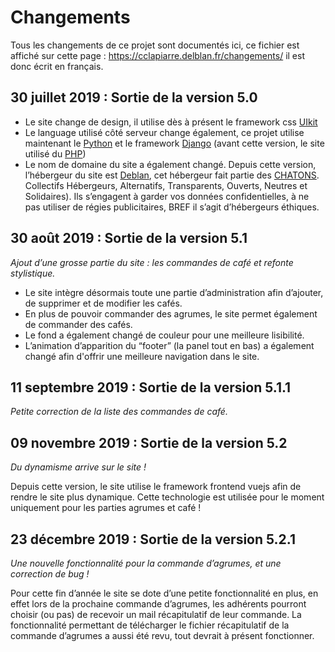 # Changements
Tous les changements de ce projet sont documentés ici, ce fichier est affiché sur cette page : https://cclapiarre.delblan.fr/changements/ il est donc écrit en français.

## 30 juillet 2019 : Sortie de la version 5.0

* Le site change de design, il utilise dès à présent le framework css [UIkit](https://getuikit.com)
* Le language utilisé côté serveur change également, ce projet utilise maintenant le [Python](https://www.python.org/) et le framework [Django](https://www.djangoproject.com/) (avant cette version, le site utilisé du [PHP](https://php.net))
* Le nom de domaine du site a également changé. Depuis cette version, l’hébergeur du site est [Deblan](https://deblan.io), cet hébergeur fait partie des [CHATONS](https://www.chatons.org/). Collectifs Hébergeurs, Alternatifs, Transparents, Ouverts, Neutres et Solidaires). Ils s’engagent à garder vos données confidentielles, à ne pas utiliser de régies publicitaires, BREF il s’agit d’hébergeurs éthiques.

## 30 août 2019 : Sortie de la version 5.1

*Ajout d’une grosse partie du site : les commandes de café et refonte stylistique.*
* Le site intègre désormais toute une partie d’administration afin d’ajouter, de supprimer et de modifier les cafés.
* En plus de pouvoir commander des agrumes, le site permet également de commander des cafés.
* Le fond a également changé de couleur pour une meilleure lisibilité.
* L’animation d’apparition du “footer” (la panel tout en bas) a également changé afin d'offrir une meilleure navigation dans le site.

## 11 septembre 2019 : Sortie de la version 5.1.1

*Petite correction de la liste des commandes de café.*

## 09 novembre 2019 : Sortie de la version 5.2

*Du dynamisme arrive sur le site !*

Depuis cette version, le site utilise le framework frontend vuejs afin de rendre le site plus dynamique. Cette technologie est utilisée pour le moment uniquement pour les parties agrumes et café !

## 23 décembre 2019 : Sortie de la version 5.2.1

*Une nouvelle fonctionnalité pour la commande d’agrumes, et une correction de bug !*

Pour cette fin d’année le site se dote d’une petite fonctionnalité en plus, en effet lors de la prochaine commande d’agrumes, les adhérents pourront choisir (ou pas) de recevoir un mail récapitulatif de leur commande.
La fonctionnalité permettant de télécharger le fichier récapitulatif de la commande d’agrumes a aussi été revu, tout devrait à présent fonctionner.